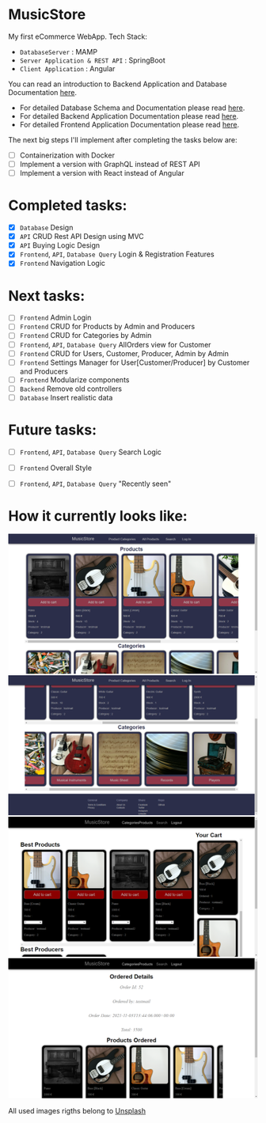 # MusicStore
My first eCommerce WebApp. Tech Stack:
- `DatabaseServer` : MAMP
- `Server Application & REST API` : SpringBoot
-  `Client Application` : Angular

You can read an introduction to Backend Application and Database Documentation [here](https://github.com/iambrunoromano/MusicStore/tree/main/MusicStore "Backend Application and Database README").
- For detailed Database Schema and Documentation please read [here](https://github.com/iambrunoromano/MusicStore/tree/main/MusicStore/db "Database README").
- For detailed Backend Application  Documentation please read [here](https://github.com/iambrunoromano/MusicStore/tree/main/MusicStore/src "Backend Application README").
- For detailed Frontend Application Documentation please read [here](https://github.com/iambrunoromano/MusicStore/tree/main/musicstoreapp/src "Frontend Application README").

The next big steps I'll implement after completing the tasks below are:
- [ ] Containerization with Docker
- [ ] Implement a version with GraphQL instead of REST API
- [ ] Implement a version with React instead of Angular

# Completed tasks:
- [x] `Database` Design
- [x] `API` CRUD Rest API Design using MVC
- [x] `API` Buying Logic Design
- [x] `Frontend`, `API`, `Database Query` Login & Registration Features
- [x] `Frontend` Navigation Logic

# Next tasks:
- [ ] `Frontend` Admin Login
- [ ] `Frontend` CRUD for Products by Admin and Producers
- [ ] `Frontend` CRUD for Categories by Admin
- [ ] `Frontend`, `API`, `Database Query` AllOrders view for Customer
- [ ] `Frontend` CRUD for Users, Customer, Producer, Admin by Admin
- [ ] `Frontend` Settings Manager for User[Customer/Producer] by Customer and Producers
- [ ] `Frontend` Modularize components
- [ ] `Backend` Remove old controllers
- [ ] `Database` Insert realistic data

# Future tasks:
- [ ] `Frontend`, `API`, `Database Query` Search Logic
- [ ] `Frontend` Overall Style
- [ ]  `Frontend`, `API`, `Database Query` "Recently seen"


# How it currently looks like:
![...loading...](https://github.com/iambrunoromano/MusicStore/blob/main/readmeimg/screen1.png?raw=true)
![...loading...](https://github.com/iambrunoromano/MusicStore/blob/main/readmeimg/screen2.png?raw=true)
![...loading...](https://github.com/iambrunoromano/MusicStore/blob/main/readmeimg/screen3.png?raw=true)
![...loading...](https://github.com/iambrunoromano/MusicStore/blob/main/readmeimg/screen4.png?raw=true)

All used images rigths belong to [Unsplash](https://unsplash.com/)
